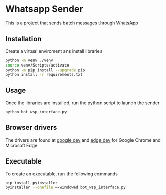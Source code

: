 # Whatsapp Sender
This is a project that sends batch messages through WhatsApp

## Installation
Create a virtual enviroment ans install libraries
```bash
python -m venv ./venv
source venv/Scripts/activate
python -m pip install --upgrade pip
python install -r requirements.txt
```

## Usage
Once the libraries are installed, run the python script to launch the sender
```bash
python bot_wsp_interface.py
```

## Browser drivers
The drivers are found at [google dev](https://googlechromelabs.github.io/chrome-for-testing/) and [edge dev](https://developer.microsoft.com/en-us/microsoft-edge/tools/webdriver/?form=MA13LH) for Google Chrome and Microsoft Edge.


## Executable
To create an executable, run the following commands
```bash
pip install pyinstaller
pyinstaller --onefile –-windowed bot_wsp_interface.py
```
